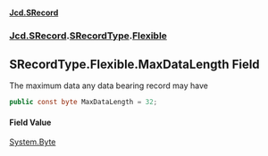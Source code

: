#### [Jcd.SRecord](index.md 'index')
### [Jcd.SRecord](Jcd.SRecord.md 'Jcd.SRecord').[SRecordType](Jcd.SRecord.SRecordType.md 'Jcd.SRecord.SRecordType').[Flexible](Jcd.SRecord.SRecordType.Flexible.md 'Jcd.SRecord.SRecordType.Flexible')

## SRecordType.Flexible.MaxDataLength Field

The maximum data any data bearing record may have

```csharp
public const byte MaxDataLength = 32;
```

#### Field Value
[System.Byte](https://docs.microsoft.com/en-us/dotnet/api/System.Byte 'System.Byte')
